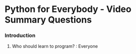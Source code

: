 # Python for Everybody - Video Summary Questions

### Introduction

1. Who should learn to program?
: Everyone